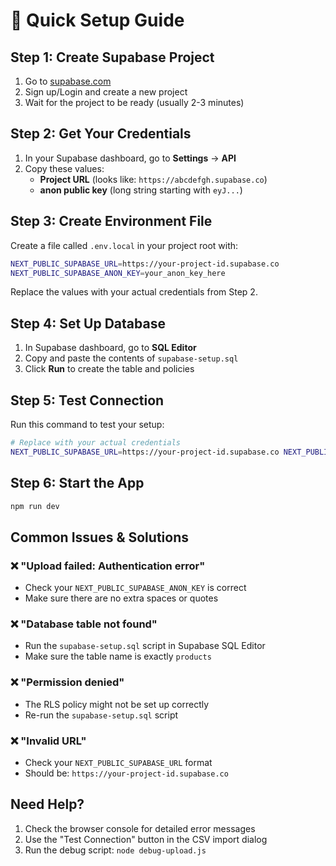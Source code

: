 # 🚀 Quick Setup Guide

## Step 1: Create Supabase Project
1. Go to [supabase.com](https://supabase.com)
2. Sign up/Login and create a new project
3. Wait for the project to be ready (usually 2-3 minutes)

## Step 2: Get Your Credentials
1. In your Supabase dashboard, go to **Settings** → **API**
2. Copy these values:
   - **Project URL** (looks like: `https://abcdefgh.supabase.co`)
   - **anon public key** (long string starting with `eyJ...`)

## Step 3: Create Environment File
Create a file called `.env.local` in your project root with:

```bash
NEXT_PUBLIC_SUPABASE_URL=https://your-project-id.supabase.co
NEXT_PUBLIC_SUPABASE_ANON_KEY=your_anon_key_here
```

Replace the values with your actual credentials from Step 2.

## Step 4: Set Up Database
1. In Supabase dashboard, go to **SQL Editor**
2. Copy and paste the contents of `supabase-setup.sql`
3. Click **Run** to create the table and policies

## Step 5: Test Connection
Run this command to test your setup:

```bash
# Replace with your actual credentials
NEXT_PUBLIC_SUPABASE_URL=https://your-project-id.supabase.co NEXT_PUBLIC_SUPABASE_ANON_KEY=your_anon_key_here node debug-upload.js
```

## Step 6: Start the App
```bash
npm run dev
```

## Common Issues & Solutions

### ❌ "Upload failed: Authentication error"
- Check your `NEXT_PUBLIC_SUPABASE_ANON_KEY` is correct
- Make sure there are no extra spaces or quotes

### ❌ "Database table not found"
- Run the `supabase-setup.sql` script in Supabase SQL Editor
- Make sure the table name is exactly `products`

### ❌ "Permission denied"
- The RLS policy might not be set up correctly
- Re-run the `supabase-setup.sql` script

### ❌ "Invalid URL"
- Check your `NEXT_PUBLIC_SUPABASE_URL` format
- Should be: `https://your-project-id.supabase.co`

## Need Help?
1. Check the browser console for detailed error messages
2. Use the "Test Connection" button in the CSV import dialog
3. Run the debug script: `node debug-upload.js`
















